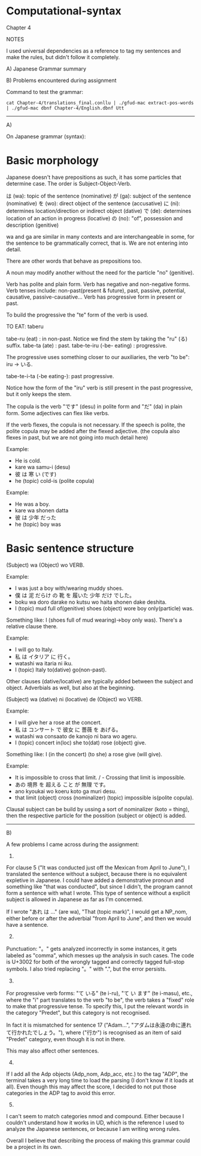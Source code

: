# Computational-syntax
Chapter 4

NOTES

I used universal dependencies as a reference to tag my sentences and make the rules, but didn't follow it completely.

A) Japanese Grammar summary

B) Problems encountered during assignment

Command to test the grammar: 

```
cat Chapter-4/translations_final.conllu | ./gfud-mac extract-pos-words | ./gfud-mac dbnf Chapter-4/English.dbnf Utt
```

- - - - - -
A)

On Japanese grammar (syntax):

# Basic morphology

Japanese doesn't have prepositions as such, it has some particles that determine case. The order is Subject-Object-Verb.

は (wa): topic of the sentence (nominative)
が (ga): subject of the sentence (nominative)
を (wo): direct object of the sentence (accusative)
に (ni): determines location/direction or indirect object (dative)
で (de): determines location of an action in progress (locative)
の (no): "of", possession and description (genitive)

wa and ga are similar in many contexts and are interchangeable in some, for the sentence to be grammatically correct, that is. We are not entering into detail.

There are other words that behave as prepositions too.

A noun may modify another without the need for the particle "no" (genitive).

Verb has polite and plain form.
Verb has negative and non-negative forms.
Verb tenses include: non-past(present & future), past, passive, potential, causative, passive-causative...
Verb has progressive form in present or past.

To build the progressive the "te" form of the verb is used.

TO EAT: taberu

tabe-ru (eat) : in non-past.		Notice we find the stem by taking the "ru" (る) suffix. 
tabe-ta (ate) : past.
tabe-te-iru (-be- eating) : progressive.

The progressive uses something closer to our auxiliaries, the verb "to be": iru -> いる.

tabe-te-i-ta (-be eating-): past progressive.

Notice how the form of the "iru" verb is still present in the past progressive, but it only keeps the stem.

The copula is the verb "です" (desu) in polite form and "だ" (da) in plain form. 
Some adjectives can flex like verbs.

If the verb flexes, the copula is not necessary. If the speech is polite, the polite copula may be added after the flexed adjective. (the copula also flexes in past, but we are not going into much detail here)

Example:
- He is cold.
- kare	wa	samu-i	(desu)
- 彼		は	寒 い 	(です)
- he		(topic)	cold-is	(polite copula)

Example:
- He was a boy.
- kare	wa	shonen	datta
- 彼		は	少年	だった
- he		(topic)	boy	was


# Basic sentence structure

(Subject) wa (Object) wo VERB.

Example:
- I 	was 	just 	a 	boy 	with/wearing 	muddy	shoes.
- 僕 	は 	泥	 	だらけ 	の 	靴 	を 	履いた	少年	だけ	でした。
- boku wa doro darake no kutsu wo haita shonen dake deshita.	
- I	(topic)	mud	full of(genitive)	shoes	(object) wore boy only(particle) was.

Something like: I (shoes full of mud wearing)->boy only was).
There's a relative clause there.

Example:
- I 	will 	go 	to 	Italy.
- 私	は	イタリア	に	行く。
- watashi wa itaria ni iku.
- I (topic) Italy to(dative) go(non-past).

Other clauses (dative/locative) are typically added between the subject and object.
Adverbials as well, but also at the beginning.

(Subject) wa (dative) ni (locative) de (Object) wo VERB.

Example:
- I 	will	 give	 her	 a	 rose	 at	 the	 concert.
- 私	は	コンサート	で	彼女	に	薔薇	を	あげる。
- watashi wa consaato de kanojo ni bara wo ageru.
- I	(topic)	concert	in(loc)	she	to(dat)	rose	(object)	give.

Something like: I (in the concert) (to she) a rose give (will give).

Example:
- It is impossible to cross that limit. / - Crossing that limit is impossible.
- あの  境界  を  超える  こと  が  無理  です。
- ano kyoukai wo koeru koto ga muri desu.
- that limit (object) cross (nominalizer) (topic) impossible is(polite copula).

Clausal subject can be build by ussing a sort of nominalizer (koto = thing), then the respective particle for the possition (subject or object) is added.

- - - - - -

B)

A few problems I came across during the assignment:

1) 

For clause 5 ("It was conducted just off the Mexican from April to June"), I translated the sentence without a subject, because there is no equivalent expletive in Japanese. I could have added a demonstrative pronoun and something like "that was conducted", but since I didn't, the program cannot form a sentence with what I wrote. This type of sentence without a explicit subject is allowed in Japanese as far as I'm concerned.

If I wrote "あれ は ..." (are wa), "That (topic mark)", I would get a NP_nom, either before or after the adverbial "from April to June", and then we would have a sentence. 

2) 

Punctuation: "。" gets analyzed incorrectly in some instances, it gets labeled as "comma", which messes up the analysis in such cases. The code is U+3002 for both of the wrongly tagged and correctly tagged full-stop symbols. I also tried replacing "。" with ".", but the error persists.

3)

For progressive verb forms: "て いる" (te i-ru), "て い ます" (te i-masu), etc., where the "i" part translates to the verb "to be", the verb takes a "fixed" role to make that progressive tense. 
To specify this, I put the relevant words in the category "Predet", but this category is not recognised. 

In fact it is mismatched for sentence 17 ("Adam...", "アダムは永遠の命に連れて行かれたでしょう。"), where ("行か") is recognised as an item of said "Predet" category, even though it is not in there.

This may also affect other sentences.


4) 

If I add all the Adp objects (Adp_nom, Adp_acc, etc.) to the tag "ADP", the terminal takes a very long time to load the parsing (I don't know if it loads at all). Even though this may affect the score, I decided to not put those categories in the ADP tag to avoid this error.

5) 

I can't seem to match categories nmod and compound. Either because I couldn't understand how it works in UD, which is the reference I used to analyze the Japanese sentences, or because I am writing wrong rules.

Overall I believe that describing the process of making this grammar could be a project in its own.
